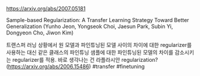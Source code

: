https://arxiv.org/abs/2007.05181

Sample-based Regularization: A Transfer Learning Strategy Toward Better
  Generalization (Yunho Jeon, Yongseok Choi, Jaesun Park, Subin Yi, Dongyeon Cho, Jiwon Kim)

트랜스퍼 러닝 상황에서 원 모델과 파인튜닝된 모델 사이의 차이에 대한 regularizer를 사용하는 대신 같은 클래스의 파인튜닝 샘플에 대한 파인튜닝된 모델의 차이를 감소시키는 regularizer를 적용. 바로 생각나는 건 라플라시안 regularization? (https://arxiv.org/abs/2006.15486) #transfer #finetuning